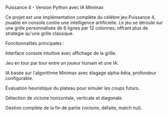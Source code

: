 Puissance 4 - Version Python avec IA Minimax

Ce projet est une implémentation complète du célèbre jeu Puissance 4, jouable en console contre une intelligence artificielle. Le jeu se déroule sur une grille personnalisée de 6 lignes par 12 colonnes, offrant plus de stratégie qu'une grille classique.

Fonctionnalités principales :

Interface console intuitive avec affichage de la grille.

Jeu en tour par tour entre un joueur humain et une IA.

IA basée sur l'algorithme Minimax avec élagage alpha-bêta, profondeur configurable.

Évaluation heuristique du plateau pour simuler les coups futurs.

Détection de victoire horizontale, verticale et diagonale.

Gestion complète de la fin de partie (victoire, défaite, match nul).
